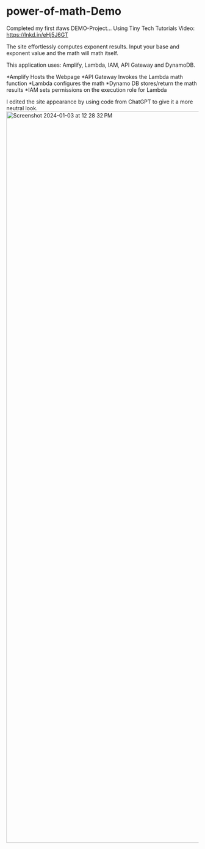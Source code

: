 # power-of-math-Demo
Completed my first #aws DEMO-Project... Using Tiny Tech Tutorials Video: https://lnkd.in/eHj5J6GT

The site effortlessly computes exponent results. Input your base and exponent value and the math will math itself.

This application uses: Amplify, Lambda, IAM, API Gateway and DynamoDB.

*Amplify Hosts the Webpage
*API Gateway Invokes the Lambda math function
*Lambda configures the math
*Dynamo DB stores/return the math results
*IAM sets permissions on the execution role for Lambda

I edited the site appearance by using code from ChatGPT to give it a more neutral look.
<img width="1912" alt="Screenshot 2024-01-03 at 12 28 32 PM" src="https://github.com/touristdave69/power-of-math-Demo/assets/145601015/2252ef14-8bc5-4bc9-82cc-4553d2394313">

